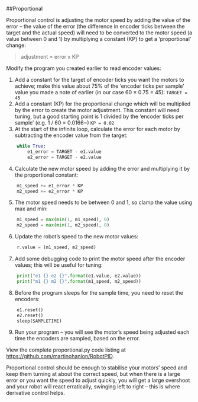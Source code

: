 ##Proportional

Proportional control is adjusting the motor speed by adding the value of the error – the value of the error (the difference in encoder ticks between the target and the actual speed) will need to be converted to the motor speed (a value between 0 and 1) by multiplying a constant (KP) to get a ‘proportional’ change:

> adjustment = error x KP 

Modify the program you created earlier to read encoder values:

1. Add a constant for the target of encoder ticks you want the motors to achieve; make this value about 75% of the ‘encoder ticks per sample’ value you made a note of earlier (in our case 60 × 0.75 = 45):
`TARGET = 45`
2. Add a constant (KP) for the proportional change which will be multiplied by the error to create the motor adjustment. This constant will need tuning, but a good starting point is 1 divided by the ‘encoder ticks per sample’ (e.g. 1 / 60 = 0.0166~)
`KP = 0.02`
3. At the start of the infinite loop, calculate the error for each motor by subtracting the encoder value from the target:
~~~ python
	while True:
		e1_error = TARGET - e1.value
		e2_error = TARGET - e2.value
~~~

4. Calculate the new motor speed by adding the error and multiplying it by the proportional constant:
~~~ python
    m1_speed += e1_error * KP
    m2_speed += e2_error * KP
~~~
5. The motor speed needs to be between 0 and 1, so clamp the value using max and min:
~~~ python
    m1_speed = max(min(1, m1_speed), 0)
    m2_speed = max(min(1, m2_speed), 0)
~~~

6. Update the robot’s speed to the new motor values:
~~~ python
    r.value = (m1_speed, m2_speed)
~~~

7. Add some debugging code to print the motor speed after the encoder values; this will be useful for tuning:
~~~ python
    print("e1 {} e2 {}".format(e1.value, e2.value))
    print("m1 {} m2 {}".format(m1_speed, m2_speed))
~~~

8. Before the program sleeps for the sample time, you need to reset the encoders:
~~~ python
    e1.reset()
    e2.reset()
    sleep(SAMPLETIME)
~~~
9. Run your program – you will see the motor’s speed being adjusted each time the encoders are sampled, based on the error.

View the complete proportional.py code listing at https://github.com/martinohanlon/RobotPID.

Proportional control should be enough to stabilise your motors’ speed and keep them turning at about the correct speed, but when there is a large error or you want the speed to adjust quickly, you will get a large overshoot and your robot will react erratically, swinging left to right – this is where derivative control helps.

